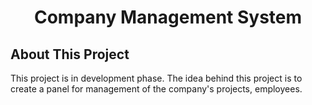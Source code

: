 <h1 align="center">Company Management System</h1>

## About This Project

This project is in development phase. 
The idea behind this project is to create a panel for management of the company's projects, employees.

